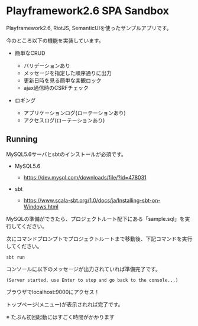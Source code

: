 # Playframework2.6 SPA Sandbox

Playframework2.6, RiotJS, SemanticUIを使ったサンプルアプリです。

今のところ以下の機能を実装しています。

* 簡単なCRUD
    * バリデーションあり
    * メッセージを指定した順序通りに出力
    * 更新日時を見る簡単な楽観ロック
    * ajax通信時のCSRFチェック

* ロギング
    * アプリケーションログ(ローテーションあり)
    * アクセスログ(ローテーションあり)

## Running

MySQL5.6サーバとsbtのインストールが必須です。

* MySQL5.6
    * https://dev.mysql.com/downloads/file/?id=478031

* sbt
    * https://www.scala-sbt.org/1.0/docs/ja/Installing-sbt-on-Windows.html


MySQLの準備ができたら、プロジェクトルート配下にある「sample.sql」を実行してください。

次にコマンドプロンプトでプロジェクトルートまで移動後、下記コマンドを実行してください。

```
sbt run
```

コンソールに以下のメッセージが出力されていれば準備完了です。

```
(Server started, use Enter to stop and go back to the console...)
```

ブラウザでlocalhost:9000にアクセス！

トップページ(メニュー)が表示されれば完了です。

※ たぶん初回起動にはすごく時間がかかります
